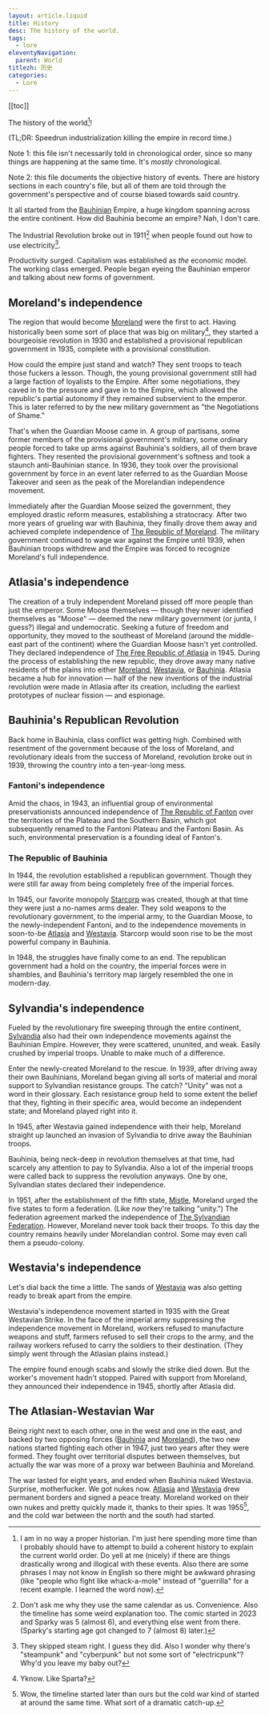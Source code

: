 ```yaml
---
layout: article.liquid
title: History
desc: The history of the world.
tags:
  - lore
eleventyNavigation:
  parent: World
titlezh: 历史
categories:
  - Lore
---
```


[[toc]]

The history of the world[^1]!

(TL;DR: Speedrun industrialization killing the empire in record time.)

Note 1: this file isn't necessarily told in chronological order, since so many things are happening at the same time. It's *mostly* chronological.

Note 2: this file documents the objective history of events. There are history sections in each country's file, but all of them are told through the government's perspective and of course biased towards said country.

It all started from the [Bauhinian](/world/bauhinia/) Empire, a huge kingdom spanning across the entire continent. How did Bauhinia become an empire? Nah, I don't care.

The Industrial Revolution broke out in 1911[^2] when people found out how to use electricity[^3].

Productivity surged. Capitalism was established as *the* economic model. The working class emerged. People began eyeing the Bauhinian emperor and talking about new forms of government.

## Moreland's independence

The region that would become [Moreland](/world/moreland/) were the first to act. Having historically been some sort of place that was big on military[^4], they started a bourgeoisie revolution in 1930 and established a provisional republican government in 1935, complete with a provisional constitution.

How could the empire just stand and watch? They sent troops to teach those fuckers a lesson. Though, the young provisional government still had a large faction of loyalists to the Empire. After some negotiations, they caved in to the pressure and gave in to the Empire, which allowed the republic's partial autonomy if they remained subservient to the emperor. This is later referred to by the new military government as "the Negotiations of Shame."

That's when the Guardian Moose came in. A group of partisans, some former members of the provisional government's military, some ordinary people forced to take up arms against Bauhinia's soldiers, all of them brave fighters. They resented the provisional government's softness and took a staunch anti-Bauhinian stance. In 1936, they took over the provisional government by force in an event later referred to as the Guardian Moose Takeover and seen as the peak of the Morelandian independence movement.

Immediately after the Guardian Moose seized the government, they employed drastic reform measures, establishing a stratocracy. After two more years of grueling war with Bauhinia, they finally drove them away and achieved complete independence of [The Republic of Moreland](/world/moreland/). The military government continued to wage war against the Empire until 1939, when Bauhinian troops withdrew and the Empire was forced to recognize Moreland's full independence.

## Atlasia's independence

The creation of a truly independent Moreland pissed off more people than just the emperor. Some Moose themselves — though they never identified themselves as "Moose" — deemed the new military government (or junta, I guess?) illegal and undemocratic. Seeking a future of freedom and opportunity, they moved to the southeast of Moreland (around the middle-east part of the continent) where the Guardian Moose hasn't yet controlled. They declared independence of [The Free Republic of Atlasia](/world/atlasia/) in 1945. During the process of establishing the new republic, they drove away many native residents of the plains into either [Moreland](/world/moreland/), [Westavia](/world/westavia/), or [Bauhinia](/world/bauhinia/). Atlasia became a hub for innovation — half of the new inventions of the industrial revolution were made in Atlasia after its creation, including the earliest prototypes of nuclear fission — and espionage.

## Bauhinia's Republican Revolution

Back home in Bauhinia, class conflict was getting high. Combined with resentment of the government because of the loss of Moreland, and revolutionary ideals from the success of Moreland, revolution broke out in 1939, throwing the country into a ten-year-long mess.

### Fantoni's independence

Amid the chaos, in 1943, an influential group of environmental preservationists announced independence of [The Republic of Fanton](/world/fanton/) over the territories of the Plateau and the Southern Basin, which got subsequently renamed to the Fantoni Plateau and the Fantoni Basin. As such, environmental preservation is a founding ideal of Fanton's.

### The Republic of Bauhinia

In 1944, the revolution established a republican government. Though they were still far away from being completely free of the imperial forces.

In 1945, our favorite monopoly [Starcorp](/world/bauhinia/starcorp/) was created, though at that time they were just a no-names arms dealer. They sold weapons to the revolutionary government, to the imperial army, to the Guardian Moose, to the newly-independent Fantoni, and to the independence movements in soon-to-be [Atlasia](/world/atlasia/) and [Westavia](/world/westavia/). Starcorp would soon rise to be the most powerful company in Bauhinia.

In 1948, the struggles have finally come to an end. The republican government had a hold on the country, the imperial forces were in shambles, and Bauhinia's territory map largely resembled the one in modern-day.

## Sylvandia's independence

Fueled by the revolutionary fire sweeping through the entire continent, [Sylvandia](/world/sylvandia/) also had their own independence movements against the Bauhinian Empire. However, they were scattered, ununited, and weak. Easily crushed by imperial troops. Unable to make much of a difference.

Enter the newly-created Moreland to the rescue. In 1939, after driving away their own Bauhinians, Moreland began giving all sorts of material and moral support to Sylvandian resistance groups. The catch? "Unity" was not a word in their glossary. Each resistance group held to some extent the belief that they, fighting in their specific area, would become an independent state; and Moreland played right into it.

In 1945, after Westavia gained independence with their help, Moreland straight up launched an invasion of Sylvandia to drive away the Bauhinian troops.

Bauhinia, being neck-deep in revolution themselves at that time, had scarcely any attention to pay to Sylvandia. Also a lot of the imperial troops were called back to suppress the revolution anyways. One by one, Sylvandian states declared their independence.

In 1951, after the establishment of the fifth state, [Mistle](/world/sylvandia/mistle/), Moreland urged the five states to form a federation. (Like *now* they're talking "unity.") The federation agreement marked the independence of [The Sylvandian Federation](/world/sylvandia/). However, Moreland never took back their troops. To this day the country remains heavily under Morelandian control. Some may even call them a pseudo-colony.

## Westavia's independence

Let's dial back the time a little. The sands of [Westavia](/world/westavia/) was also getting ready to break apart from the empire.

Westavia's independence movement started in 1935 with the Great Westavian Strike. In the face of the imperial army suppressing the independence movement in Moreland, workers refused to manufacture weapons and stuff, farmers refused to sell their crops to the army, and the railway workers refused to carry the soldiers to their destination. (They simply went through the Atlasian plains instead.)

The empire found enough scabs and slowly the strike died down. But the worker's movement hadn't stopped. Paired with support from Moreland, they announced their independence in 1945, shortly after Atlasia did.

## The Atlasian-Westavian War

Being right next to each other, one in the west and one in the east, and backed by two opposing forces ([Bauhinia](/world/bauhinia/) and [Moreland](/world/moreland/)), the two new nations started fighting each other in 1947, just two years after they were formed. They fought over territorial disputes between themselves, but actually the war was more of a proxy war between Bauhinia and Moreland.

The war lasted for eight years, and ended when Bauhinia nuked Westavia. Surprise, motherfucker. We got nukes now. [Atlasia](/world/atlasia/) and [Westavia](/world/westavia/) drew permanent borders and signed a peace treaty. Moreland worked on their own nukes and pretty quickly made it, thanks to their spies. It was 1955[^5], and the cold war between the north and the south had started.

[^1]: I am in no way a proper historian. I'm just here spending more time than I probably should have to attempt to build a coherent history to explain the current world order. Do yell at me (nicely) if there are things drastically wrong and illogical with these events. Also there are some phrases I may not know in English so there might be awkward phrasing (like "people who fight like whack-a-mole" instead of "guerrilla" for a recent example. I learned the word now).
[^2]: Don't ask me why they use the same calendar as us. Convenience. Also the timeline has some weird explanation too. The comic started in 2023 and Sparky was 5 (almost 6), and everything else went from there. (Sparky's starting age got changed to 7 (almost 8) later.)
[^3]: They skipped steam right. I guess they did. Also I wonder why there's "steampunk" and "cyberpunk" but not some sort of "electricpunk"? Why'd you leave my baby out?
[^4]: Yknow. Like Sparta?
[^5]: Wow, the timeline started later than ours but the cold war kind of started at around the same time. What sort of a dramatic catch-up.
